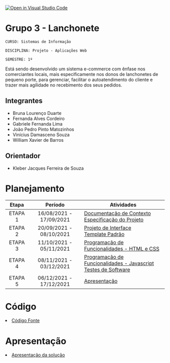 [![Open in Visual Studio Code](https://classroom.github.com/assets/open-in-vscode-f059dc9a6f8d3a56e377f745f24479a46679e63a5d9fe6f495e02850cd0d8118.svg)](https://classroom.github.com/online_ide?assignment_repo_id=443940&assignment_repo_type=GroupAssignmentRepo)

# Grupo 3 - Lanchonete

`CURSO: Sistemas de Informação`

`DISCIPLINA: Projeto - Aplicações Web`

`SEMESTRE: 1º`

Está sendo desenvolvido um sistema e-commerce com ênfase nos comerciantes locais, mais especificamente nos donos de lanchonetes de pequeno porte, para gerenciar, facilitar o autoatendimento do cliente e trazer mais agilidade no recebimento dos seus pedidos.

## Integrantes

-  Bruna Lourenço Duarte  
-  Fernanda Alves Cordeiro
-  Gabriele Fernanda Lima
-  João Pedro Pinto Matozinhos
-  Vinícius Damasceno Souza
-  William Xavier de Barros

## Orientador

- Kleber Jacques Ferreira de Souza

# Planejamento

|  Etapa  |         Período         | Atividades                                                                                                   |
| :-----: | :---------------------: | ------------------------------------------------------------------------------------------------------------ |
| ETAPA 1 | 16/08/2021 - 17/09/2021 | [Documentação de Contexto](docs/context.md) <br> [Especificação do Projeto](docs/especification.md)          |
| ETAPA 2 | 20/09/2021 - 08/10/2021 | [Projeto de Interface](docs/interface.md) <br> [Template Padrão](docs/template.md)                           |
| ETAPA 3 | 11/10/2021 - 05/11/2021 | [Programação de Funcionalidades - HTML e CSS](docs/development.md)                                           |
| ETAPA 4 | 08/11/2021 - 03/12/2021 | [Programação de Funcionalidades - Javascript](docs/development.md) <br> [Testes de Software ](docs/tests.md) |
| ETAPA 5 | 06/12/2021 - 17/12/2021 | [Apresentação](presentation/README.md)                                                                       |

# Código

<li><a href="src/README.md"> Código Fonte</a></li>

# Apresentação

<li><a href="presentation/README.md"> Apresentação da solução</a></li>
